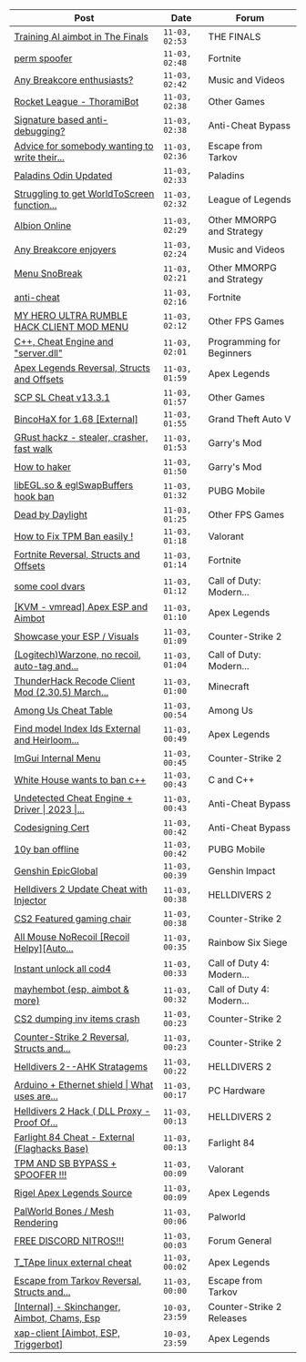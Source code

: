 |Post|Date|Forum|
|----|----|-----|
|[Training AI aimbot in The Finals](https://www.unknowncheats.me/forum/the-finals/616898-training-ai-aimbot-finals.html)|`11-03, 02:53`|THE FINALS|
|[perm spoofer](https://www.unknowncheats.me/forum/fortnite/626818-perm-spoofer.html)|`11-03, 02:48`|Fortnite|
|[Any Breakcore enthusiasts?](https://www.unknowncheats.me/forum/music-and-videos/626815-breakcore-enthusiasts.html)|`11-03, 02:42`|Music and Videos|
|[Rocket League - ThoramiBot](https://www.unknowncheats.me/forum/other-games/593885-rocket-league-thoramibot.html)|`11-03, 02:38`|Other Games|
|[Signature based anti-debugging?](https://www.unknowncheats.me/forum/anti-cheat-bypass/626803-signature-based-anti-debugging.html)|`11-03, 02:38`|Anti-Cheat Bypass|
|[Advice for somebody wanting to write their...](https://www.unknowncheats.me/forum/escape-from-tarkov/626700-advice-write-own-esp.html)|`11-03, 02:36`|Escape from Tarkov|
|[Paladins Odin Updated](https://www.unknowncheats.me/forum/paladins/515266-paladins-odin-updated.html)|`11-03, 02:33`|Paladins|
|[Struggling to get WorldToScreen function...](https://www.unknowncheats.me/forum/league-of-legends/626591-struggling-worldtoscreen-function.html)|`11-03, 02:32`|League of Legends|
|[Albion Online](https://www.unknowncheats.me/forum/other-mmorpg-and-strategy/626273-albion-online.html)|`11-03, 02:29`|Other MMORPG and Strategy|
|[Any Breakcore enjoyers](https://www.unknowncheats.me/forum/music-and-videos/626815-breakcore-enjoyers.html)|`11-03, 02:24`|Music and Videos|
|[Menu SnoBreak](https://www.unknowncheats.me/forum/other-mmorpg-and-strategy/620147-menu-snobreak.html)|`11-03, 02:21`|Other MMORPG and Strategy|
|[anti-cheat](https://www.unknowncheats.me/forum/fortnite/626814-anti-cheat.html)|`11-03, 02:16`|Fortnite|
|[MY HERO ULTRA RUMBLE HACK CLIENT MOD MENU](https://www.unknowncheats.me/forum/other-fps-games/617205-hero-ultra-rumble-hack-client-mod-menu.html)|`11-03, 02:12`|Other FPS Games|
|[С++, Cheat Engine and "server.dll"](https://www.unknowncheats.me/forum/programming-for-beginners/624294-cheat-engine-server-dll.html)|`11-03, 02:01`|Programming for Beginners|
|[Apex Legends Reversal, Structs and Offsets](https://www.unknowncheats.me/forum/apex-legends/319804-apex-legends-reversal-structs-offsets.html)|`11-03, 01:59`|Apex Legends|
|[SCP SL Cheat v13.3.1](https://www.unknowncheats.me/forum/other-games/611154-scp-sl-cheat-v13-3-1-a.html)|`11-03, 01:57`|Other Games|
|[BincoHaX for 1.68 \[External\]](https://www.unknowncheats.me/forum/grand-theft-auto-v/250308-bincohax-1-68-external.html)|`11-03, 01:55`|Grand Theft Auto V|
|[GRust hackz - stealer, crasher, fast walk](https://www.unknowncheats.me/forum/garry-s-mod/626812-grust-hackz-stealer-crasher-fast-walk.html)|`11-03, 01:53`|Garry's Mod|
|[How to haker](https://www.unknowncheats.me/forum/garry-s-mod/626704-haker.html)|`11-03, 01:50`|Garry's Mod|
|[libEGL.so & eglSwapBuffers hook ban](https://www.unknowncheats.me/forum/pubg-mobile/523994-libegl-eglswapbuffers-hook-ban.html)|`11-03, 01:32`|PUBG Mobile|
|[Dead by Daylight](https://www.unknowncheats.me/forum/other-fps-games/178856-dead-daylight.html)|`11-03, 01:25`|Other FPS Games|
|[How to Fix TPM Ban easily !](https://www.unknowncheats.me/forum/valorant/626786-fix-tpm-ban-easily.html)|`11-03, 01:18`|Valorant|
|[Fortnite Reversal, Structs and Offsets](https://www.unknowncheats.me/forum/fortnite/235061-fortnite-reversal-structs-offsets.html)|`11-03, 01:14`|Fortnite|
|[some cool dvars](https://www.unknowncheats.me/forum/call-of-duty-modern-warfare-iii/626741-cool-dvars.html)|`11-03, 01:12`|Call of Duty: Modern...|
|[\[KVM - vmread\] Apex ESP and Aimbot](https://www.unknowncheats.me/forum/apex-legends/406426-kvm-vmread-apex-esp-aimbot.html)|`11-03, 01:10`|Apex Legends|
|[Showcase your ESP / Visuals](https://www.unknowncheats.me/forum/counter-strike-2-a/605571-showcase-esp-visuals.html)|`11-03, 01:09`|Counter-Strike 2|
|[(Logitech)Warzone, no recoil, auto-tag and...](https://www.unknowncheats.me/forum/call-of-duty-modern-warfare/394411-logitech-warzone-recoil-auto-tag-rapid-fire-lua-script.html)|`11-03, 01:04`|Call of Duty: Modern...|
|[ThunderHack Recode Client Mod (2.30.5) March...](https://www.unknowncheats.me/forum/minecraft/626774-thunderhack-recode-client-mod-2-30-5-march-updated.html)|`11-03, 01:00`|Minecraft|
|[Among Us Cheat Table](https://www.unknowncheats.me/forum/among-us/574185-cheat-table.html)|`11-03, 00:54`|Among Us|
|[Find model Index Ids External and Heirloom...](https://www.unknowncheats.me/forum/apex-legends/625276-model-index-ids-external-heirloom-animations.html)|`11-03, 00:49`|Apex Legends|
|[ImGui Internal Menu](https://www.unknowncheats.me/forum/counter-strike-2-a/626806-imgui-internal-menu.html)|`11-03, 00:45`|Counter-Strike 2|
|[White House wants to ban c++](https://www.unknowncheats.me/forum/c-and-c-/625768-white-house-ban.html)|`11-03, 00:43`|C and C++|
|[Undetected Cheat Engine + Driver \| 2023 \|...](https://www.unknowncheats.me/forum/anti-cheat-bypass/504191-undetected-cheat-engine-driver-2023-bypass-anticheats-eac.html)|`11-03, 00:43`|Anti-Cheat Bypass|
|[Codesigning Cert](https://www.unknowncheats.me/forum/anti-cheat-bypass/626207-codesigning-cert.html)|`11-03, 00:42`|Anti-Cheat Bypass|
|[10y ban offline](https://www.unknowncheats.me/forum/pubg-mobile/626100-10y-ban-offline.html)|`11-03, 00:42`|PUBG Mobile|
|[Genshin EpicGlobal](https://www.unknowncheats.me/forum/genshin-impact/489622-genshin-epicglobal.html)|`11-03, 00:39`|Genshin Impact|
|[Helldivers 2 Update Cheat with Injector](https://www.unknowncheats.me/forum/helldivers-2-a/626639-helldivers-2-update-cheat-injector.html)|`11-03, 00:38`|HELLDIVERS 2|
|[CS2 Featured gaming chair](https://www.unknowncheats.me/forum/counter-strike-2-a/622979-cs2-featured-gaming-chair.html)|`11-03, 00:38`|Counter-Strike 2|
|[All Mouse NoRecoil \[Recoil Helpy\]\[Auto...](https://www.unknowncheats.me/forum/rainbow-six-siege/620039-mouse-norecoil-recoil-helpy-auto-config-probably-ud-universal.html)|`11-03, 00:35`|Rainbow Six Siege|
|[Instant unlock all cod4](https://www.unknowncheats.me/forum/call-of-duty-4-modern-warfare/621027-instant-unlock-cod4.html)|`11-03, 00:33`|Call of Duty 4: Modern...|
|[mayhembot (esp, aimbot & more)](https://www.unknowncheats.me/forum/call-of-duty-4-modern-warfare/522922-mayhembot-esp-aimbot.html)|`11-03, 00:32`|Call of Duty 4: Modern...|
|[CS2 dumping inv items crash](https://www.unknowncheats.me/forum/counter-strike-2-a/626610-cs2-dumping-inv-items-crash.html)|`11-03, 00:23`|Counter-Strike 2|
|[Counter-Strike 2 Reversal, Structs and...](https://www.unknowncheats.me/forum/counter-strike-2-a/576077-counter-strike-2-reversal-structs-offsets.html)|`11-03, 00:23`|Counter-Strike 2|
|[Helldivers 2--AHK Stratagems](https://www.unknowncheats.me/forum/helldivers-2-a/625227-helldivers-2-ahk-stratagems.html)|`11-03, 00:22`|HELLDIVERS 2|
|[Arduino + Ethernet shield \| What uses are...](https://www.unknowncheats.me/forum/pc-hardware/626394-arduino-ethernet-shield.html)|`11-03, 00:17`|PC Hardware|
|[Helldivers 2 Hack ( DLL Proxy - Proof Of...](https://www.unknowncheats.me/forum/helldivers-2-a/625832-helldivers-2-hack-dll-proxy-proof-concept.html)|`11-03, 00:13`|HELLDIVERS 2|
|[Farlight 84 Cheat - External (Flaghacks Base)](https://www.unknowncheats.me/forum/farlight-84-a/611333-farlight-84-cheat-external-flaghacks-base.html)|`11-03, 00:13`|Farlight 84|
|[TPM AND SB BYPASS + SPOOFER !!!](https://www.unknowncheats.me/forum/valorant/623808-tpm-sb-bypass-spoofer.html)|`11-03, 00:09`|Valorant|
|[Rigel Apex Legends Source](https://www.unknowncheats.me/forum/apex-legends/623179-rigel-apex-legends-source.html)|`11-03, 00:09`|Apex Legends|
|[PalWorld Bones / Mesh Rendering](https://www.unknowncheats.me/forum/palworld/625946-palworld-bones-mesh-rendering.html)|`11-03, 00:06`|Palworld|
|[FREE DISCORD NITROS!!!](https://www.unknowncheats.me/forum/forum-general/626804-free-discord-nitros.html)|`11-03, 00:03`|Forum General|
|[T_TApe linux external cheat](https://www.unknowncheats.me/forum/apex-legends/624203-t_tape-linux-external-cheat.html)|`11-03, 00:02`|Apex Legends|
|[Escape from Tarkov Reversal, Structs and...](https://www.unknowncheats.me/forum/escape-from-tarkov/226519-escape-tarkov-reversal-structs-offsets.html)|`11-03, 00:00`|Escape from Tarkov|
|[\[Internal\] - Skinchanger, Aimbot, Chams, Esp](https://www.unknowncheats.me/forum/counter-strike-2-releases/625288-internal-skinchanger-aimbot-chams-esp.html)|`10-03, 23:59`|Counter-Strike 2 Releases|
|[xap-client \[Aimbot, ESP, Triggerbot\]](https://www.unknowncheats.me/forum/apex-legends/606842-xap-client-aimbot-esp-triggerbot.html)|`10-03, 23:59`|Apex Legends|
